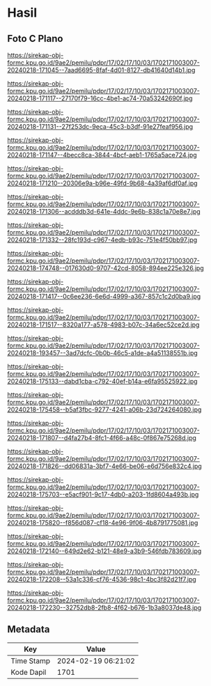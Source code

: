 # Hasil

## Foto C Plano

https://sirekap-obj-formc.kpu.go.id/9ae2/pemilu/pdpr/17/02/17/10/03/1702171003007-20240218-171045--7aad6695-8faf-4d01-8127-db41640d14b1.jpg

https://sirekap-obj-formc.kpu.go.id/9ae2/pemilu/pdpr/17/02/17/10/03/1702171003007-20240218-171117--27170f79-16cc-4be1-ac74-70a53242690f.jpg

https://sirekap-obj-formc.kpu.go.id/9ae2/pemilu/pdpr/17/02/17/10/03/1702171003007-20240218-171131--27f253dc-9eca-45c3-b3df-91e27feaf956.jpg

https://sirekap-obj-formc.kpu.go.id/9ae2/pemilu/pdpr/17/02/17/10/03/1702171003007-20240218-171147--4becc8ca-3844-4bcf-aeb1-1765a5ace724.jpg

https://sirekap-obj-formc.kpu.go.id/9ae2/pemilu/pdpr/17/02/17/10/03/1702171003007-20240218-171210--20306e9a-b96e-49fd-9b68-4a39af6df0af.jpg

https://sirekap-obj-formc.kpu.go.id/9ae2/pemilu/pdpr/17/02/17/10/03/1702171003007-20240218-171306--acdddb3d-641e-4ddc-9e6b-838c1a70e8e7.jpg

https://sirekap-obj-formc.kpu.go.id/9ae2/pemilu/pdpr/17/02/17/10/03/1702171003007-20240218-171332--28fc193d-c967-4edb-b93c-751e4f50bb97.jpg

https://sirekap-obj-formc.kpu.go.id/9ae2/pemilu/pdpr/17/02/17/10/03/1702171003007-20240218-174748--017630d0-9707-42cd-8058-894ee225e326.jpg

https://sirekap-obj-formc.kpu.go.id/9ae2/pemilu/pdpr/17/02/17/10/03/1702171003007-20240218-171417--0c6ee236-6e6d-4999-a367-857c1c2d0ba9.jpg

https://sirekap-obj-formc.kpu.go.id/9ae2/pemilu/pdpr/17/02/17/10/03/1702171003007-20240218-171517--8320a177-a578-4983-b07c-34a6ec52ce2d.jpg

https://sirekap-obj-formc.kpu.go.id/9ae2/pemilu/pdpr/17/02/17/10/03/1702171003007-20240218-193457--3ad7dcfc-0b0b-46c5-a1de-a4a51138551b.jpg

https://sirekap-obj-formc.kpu.go.id/9ae2/pemilu/pdpr/17/02/17/10/03/1702171003007-20240218-175133--dabd1cba-c792-40ef-b14a-e6fa95525922.jpg

https://sirekap-obj-formc.kpu.go.id/9ae2/pemilu/pdpr/17/02/17/10/03/1702171003007-20240218-175458--b5af3fbc-9277-4241-a06b-23d724264080.jpg

https://sirekap-obj-formc.kpu.go.id/9ae2/pemilu/pdpr/17/02/17/10/03/1702171003007-20240218-171807--d4fa27b4-8fc1-4f66-a48c-0f867e75268d.jpg

https://sirekap-obj-formc.kpu.go.id/9ae2/pemilu/pdpr/17/02/17/10/03/1702171003007-20240218-171826--dd06831a-3bf7-4e66-be06-e6d756e832c4.jpg

https://sirekap-obj-formc.kpu.go.id/9ae2/pemilu/pdpr/17/02/17/10/03/1702171003007-20240218-175703--e5acf901-9c17-4db0-a203-1fd8604a493b.jpg

https://sirekap-obj-formc.kpu.go.id/9ae2/pemilu/pdpr/17/02/17/10/03/1702171003007-20240218-175820--f856d087-cf18-4e96-9f06-4b8791775081.jpg

https://sirekap-obj-formc.kpu.go.id/9ae2/pemilu/pdpr/17/02/17/10/03/1702171003007-20240218-172140--649d2e62-b121-48e9-a3b9-546fdb783609.jpg

https://sirekap-obj-formc.kpu.go.id/9ae2/pemilu/pdpr/17/02/17/10/03/1702171003007-20240218-172208--53a1c336-cf76-4536-98c1-4bc3f82d21f7.jpg

https://sirekap-obj-formc.kpu.go.id/9ae2/pemilu/pdpr/17/02/17/10/03/1702171003007-20240218-172230--32752db8-2fb8-4f62-b676-1b3a8037de48.jpg


## Metadata

| Key        | Value               |
| ---------- | ------------------- |
| Time Stamp | 2024-02-19 06:21:02 |
| Kode Dapil | 1701                |



